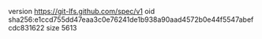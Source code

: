 version https://git-lfs.github.com/spec/v1
oid sha256:e1ccd755dd47eaa3c0e76241de1b938a90aad4572b0e44f5547abefcdc831622
size 5613
